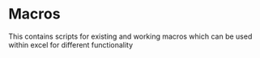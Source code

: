 # Macros
This contains scripts for existing and working macros which can be used within excel for different functionality
